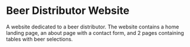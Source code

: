 # Beer Distributor Website

A website dedicated to a beer distributor. The website contains a home landing page, an about page with a contact form, and 2 pages containing tables with beer selections. 
